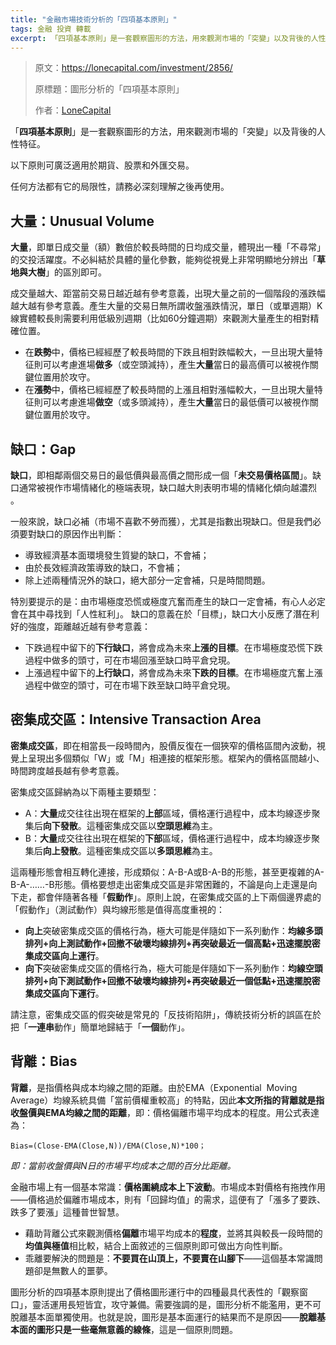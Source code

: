 ```yaml
---
title: "金融市場技術分析的「四項基本原則」"
tags: 金融 投資 轉載
excerpt: 「四項基本原則」是一套觀察圖形的方法，用來觀測市場的「突變」以及背後的人性特征。以下原則可廣泛適用於期貨、股票和外匯交易。任何方法都有它的局限性，請務必深刻理解之後再使用。
---
```


> 原文：https://lonecapital.com/investment/2856/
>
> 原標題：圖形分析的「四項基本原則」
>
> 作者：[LoneCapital](https://lonecapital.com/)



「**四項基本原則**」是一套觀察圖形的方法，用來觀測市場的「突變」以及背後的人性特征。

以下原則可廣泛適用於期貨、股票和外匯交易。

任何方法都有它的局限性，請務必深刻理解之後再使用。



## 大量：Unusual Volume

 **大量**，即單日成交量（額）數倍於較長時間的日均成交量，體現出一種「不尋常」的交投活躍度。不必糾結於具體的量化參數，能夠從視覺上非常明顯地分辨出「**草地與大樹**」的區別即可。

成交量越大、距當前交易日越近越有參考意義，出現大量之前的一個階段的漲跌幅越大越有參考意義。產生大量的交易日無所謂收盤漲跌情況，單日（或單週期）K線實體較長則需要利用低級別週期（比如60分鐘週期）來觀測大量產生的相對精確位置。

- 在**跌勢**中，價格已經經歷了較長時間的下跌且相對跌幅較大，一旦出現大量特征則可以考慮進場**做多**（或空頭減持），產生**大量**當日的最高價可以被視作關鍵位置用於攻守。
- 在**漲勢**中，價格已經經歷了較長時間的上漲且相對漲幅較大，一旦出現大量特征則可以考慮進場**做空**（或多頭減持），產生**大量**當日的最低價可以被視作關鍵位置用於攻守。



## 缺口：Gap

**缺口**，即相鄰兩個交易日的最低價與最高價之間形成一個「**未交易價格區間**」。缺口通常被視作市場情緒化的極端表現，缺口越大則表明市場的情緒化傾向越濃烈 。

一般來說，缺口必補（市場不喜歡不勞而獲），尤其是指數出現缺口。但是我們必須要對缺口的原因作出判斷：

- 導致經濟基本面環境發生質變的缺口，不會補；
- 由於長效經濟政策導致的缺口，不會補；
- 除上述兩種情況外的缺口，絕大部分一定會補，只是時間問題。

特別要提示的是：由市場極度恐慌或極度亢奮而產生的缺口一定會補，有心人必定會在其中尋找到「人性紅利」。 缺口的意義在於「目標」，缺口大小反應了潛在利好的強度，距離越近越有參考意義：

- 下跌過程中留下的**下行缺口**，將會成為未來**上漲的目標**。在市場極度恐慌下跌過程中做多的頭寸，可在市場回漲至缺口時平倉兌現。
- 上漲過程中留下的**上行缺口**，將會成為未來**下跌的目標**。在市場極度亢奮上漲過程中做空的頭寸，可在市場下跌至缺口時平倉兌現。



## 密集成交區：Intensive Transaction Area

**密集成交區**，即在相當長一段時間內，股價反復在一個狹窄的價格區間內波動，視覺上呈現出多個類似「W」或「M」相連接的框架形態。框架內的價格區間越小、時間跨度越長越有參考意義。

密集成交區歸納為以下兩種主要類型：

- A：**大量**成交往往出現在框架的**上部**區域，價格運行過程中，成本均線逐步聚集后**向下發散**。這種密集成交區以**空頭思維**為主。
- B：**大量**成交往往出現在框架的**下部**區域，價格運行過程中，成本均線逐步聚集后**向上發散**。這種密集成交區以**多頭思維**為主。

這兩種形態會相互轉化連接，形成類似：A-B-A或B-A-B的形態，甚至更複雜的A-B-A-……-B形態。價格要想走出密集成交區是非常困難的，不論是向上走還是向下走，都會伴隨著各種「**假動作**」。原則上說，在密集成交區的上下兩個邊界處的「假動作」（測試動作）與均線形態是值得高度重視的：

- **向上**突破密集成交區的價格行為，極大可能是伴隨如下一系列動作：**均線多頭排列+向上測試動作+回撤不破壞均線排列+再突破最近一個高點+迅速擺脫密集成交區向上運行**。
- **向下**突破密集成交區的價格行為，極大可能是伴隨如下一系列動作：**均線空頭排列+向下測試動作+回撤不破壞均線排列+再突破最近一個低點+迅速擺脫密集成交區向下運行**。

請注意，密集成交區的假突破是常見的「反技術陷阱」，傳統技術分析的誤區在於把「**一連串**動作」簡單地歸結于「**一個**動作」。



## 背離：Bias

**背離**，是指價格與成本均線之間的距離。由於EMA（Exponential  Moving Average）均線系統具備「當前價權重較高」的特點，因此**本文所指的背離就是指收盤價與EMA均線之間的距離**，即：價格偏離市場平均成本的程度。用公式表達為：

```
Bias=(Close-EMA(Close,N))/EMA(Close,N)*100；
```

*即：當前收盤價與N日的市場平均成本之間的百分比距離。*

金融市場上有一個基本常識：**價格圍繞成本上下波動**。市場成本對價格有拖拽作用——價格過於偏離市場成本，則有「回歸均值」的需求，這便有了「漲多了要跌、跌多了要漲」這種普世智慧。

- 藉助背離公式來觀測價格**偏離**市場平均成本的**程度**，並將其與較長一段時間的**均值與極值**相比較，結合上面敘述的三個原則即可做出方向性判斷。
- 乖離要解決的問題是：**不要買在山頂上，不要賣在山腳下**——這個基本常識問題卻是無數人的噩夢。

圖形分析的四項基本原則提出了價格圖形運行中的四種最具代表性的「觀察窗口」，靈活運用長短皆宜，攻守兼備。需要強調的是，圖形分析不能濫用，更不可脫離基本面單獨使用。也就是說，圖形是基本面運行的結果而不是原因——**脫離基本面的圖形只是一些毫無意義的線條**，這是一個原則問題。 

